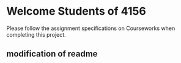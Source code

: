 # Welcome Students of 4156

Please follow the assignment specifications on Courseworks when completing this project.

## modification of readme